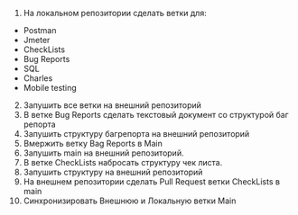1. На локальном репозитории сделать ветки для:
- Postman
- Jmeter
- CheckLists
- Bug Reports
- SQL
- Charles
- Mobile testing

2. Запушить все ветки на внешний репозиторий
3. В ветке Bug Reports сделать текстовый документ со структурой баг репорта
4. Запушить структуру багрепорта на внешний репозиторий
5. Вмержить ветку Bag Reports в Main
6. Запушить main на внешний репозиторий.
7. В ветке CheckLists набросать структуру чек листа.
8. Запушить структуру на внешний репозиторий
9. На внешнем репозитории сделать Pull Request ветки CheckLists в main
10. Синхронизировать Внешнюю и Локальную ветки Main

